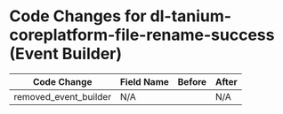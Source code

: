 # Code Changes for dl-tanium-coreplatform-file-rename-success (Event Builder)

| Code Change | Field Name | Before | After |
|-------------|------------|--------|-------|
| removed_event_builder | N/A |  | N/A |